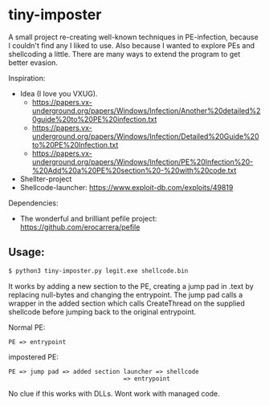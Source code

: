 # tiny-imposter

A small project re-creating well-known techniques in PE-infection, because I couldn't find any I liked to use. Also because I wanted to explore PEs and shellcoding a little. There are many ways to extend the program to get better evasion.

Inspiration:
* Idea (I love you VXUG).
    * https://papers.vx-underground.org/papers/Windows/Infection/Another%20detailed%20guide%20to%20PE%20infection.txt
    * https://papers.vx-underground.org/papers/Windows/Infection/Detailed%20Guide%20to%20PE%20Infection.txt
    * https://papers.vx-underground.org/papers/Windows/Infection/PE%20Infection%20-%20Add%20a%20PE%20section%20-%20with%20code.txt
* Shellter-project
* Shellcode-launcher: https://www.exploit-db.com/exploits/49819

Dependencies:
* The wonderful and brilliant pefile project: https://github.com/erocarrera/pefile

## Usage:

```bash
$ python3 tiny-imposter.py legit.exe shellcode.bin
```

It works by adding a new section to the PE, creating a jump pad in .text by replacing null-bytes and changing the entrypoint. The jump pad calls a wrapper in the added section which calls CreateThread on the supplied shellcode before jumping back to the original entrypoint.

Normal PE:
```
PE => entrypoint
```

impostered PE:
```
PE => jump pad => added section launcher => shellcode
                                => entrypoint
```


No clue if this works with DLLs. Wont work with managed code.
